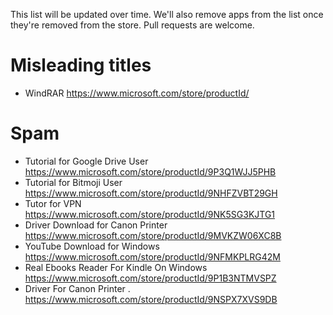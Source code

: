This list will be updated over time. We'll also remove apps from the list once they're removed from the store. Pull requests are welcome.

# Misleading titles
- WindRAR https://www.microsoft.com/store/productId/

# Spam
- Tutorial for Google Drive User https://www.microsoft.com/store/productId/9P3Q1WJJ5PHB
- Tutorial for Bitmoji User https://www.microsoft.com/store/productId/9NHFZVBT29GH
- Tutor for VPN https://www.microsoft.com/store/productId/9NK5SG3KJTG1
- Driver Download for Canon Printer https://www.microsoft.com/store/productId/9MVKZW06XC8B
- YouTube Download for Windows https://www.microsoft.com/store/productId/9NFMKPLRG42M
- Real Ebooks Reader For Kindle On Windows https://www.microsoft.com/store/productId/9P1B3NTMVSPZ
- Driver For Canon Printer . https://www.microsoft.com/store/productId/9NSPX7XVS9DB
